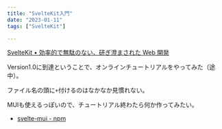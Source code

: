 ```yaml
---
title: "SvelteKit入門"
date: "2023-01-11"
tags: ["SvelteKit"]

---
```


[SvelteKit • 効率的で無駄のない、研ぎ澄まされた Web 開発](https://kit.svelte.jp/)

Version1.0に到達ということで、オンラインチュートリアルをやってみた（途中）。

ファイル名の頭に`+`付けるのはなかなか見慣れない。

MUIも使えるっぽいので、チュートリアル終わたら何か作ってみたい。

- [svelte-mui - npm](https://www.npmjs.com/package/svelte-mui)
